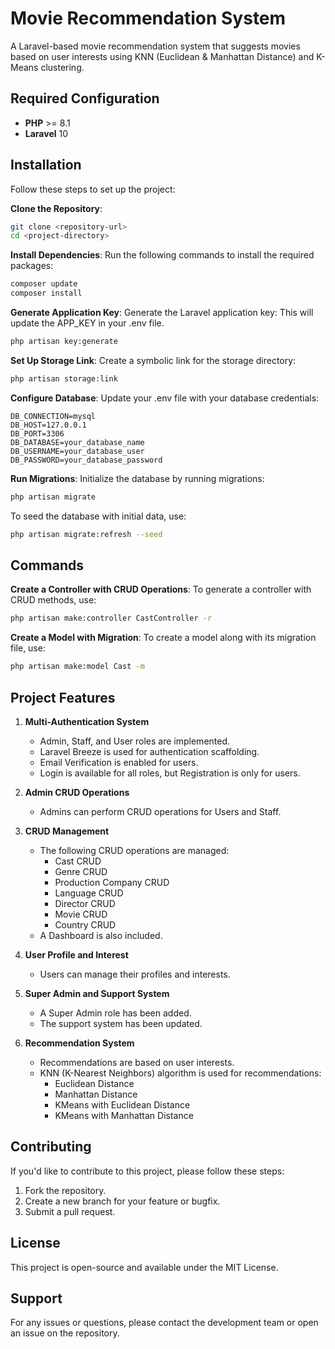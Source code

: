 # Movie Recommendation System
A Laravel-based movie recommendation system that suggests movies based on user interests using KNN (Euclidean & Manhattan Distance) and K-Means clustering.

## Required Configuration
- **PHP** >= 8.1
- **Laravel** 10

## Installation
Follow these steps to set up the project:

**Clone the Repository**:
```bash
git clone <repository-url>
cd <project-directory>
```

**Install Dependencies**:
Run the following commands to install the required packages:
```bash
composer update
composer install
```

**Generate Application Key**:
Generate the Laravel application key: This will update the APP_KEY in your .env file.
```bash
php artisan key:generate
```

**Set Up Storage Link**:
Create a symbolic link for the storage directory:
```bash
php artisan storage:link
```

**Configure Database**:
Update your .env file with your database credentials:
```env
DB_CONNECTION=mysql
DB_HOST=127.0.0.1
DB_PORT=3306
DB_DATABASE=your_database_name
DB_USERNAME=your_database_user
DB_PASSWORD=your_database_password
```

**Run Migrations**:
Initialize the database by running migrations:
```bash
php artisan migrate
```

To seed the database with initial data, use:
```bash
php artisan migrate:refresh --seed
```

## Commands

**Create a Controller with CRUD Operations**:
To generate a controller with CRUD methods, use:
```bash
php artisan make:controller CastController -r
```

**Create a Model with Migration**:
To create a model along with its migration file, use:
```bash
php artisan make:model Cast -m
```

## Project Features

1. **Multi-Authentication System**
   - Admin, Staff, and User roles are implemented.
   - Laravel Breeze is used for authentication scaffolding.
   - Email Verification is enabled for users.
   - Login is available for all roles, but Registration is only for users.

2. **Admin CRUD Operations**
   - Admins can perform CRUD operations for Users and Staff.

3. **CRUD Management**
   - The following CRUD operations are managed:
     - Cast CRUD
     - Genre CRUD
     - Production Company CRUD
     - Language CRUD
     - Director CRUD
     - Movie CRUD
     - Country CRUD
   - A Dashboard is also included.

4. **User Profile and Interest**
   - Users can manage their profiles and interests.

5. **Super Admin and Support System**
   - A Super Admin role has been added.
   - The support system has been updated.

6. **Recommendation System**
   - Recommendations are based on user interests.
   - KNN (K-Nearest Neighbors) algorithm is used for recommendations:
     - Euclidean Distance
     - Manhattan Distance
     - KMeans with Euclidean Distance
     - KMeans with Manhattan Distance

## Contributing
If you'd like to contribute to this project, please follow these steps:
1. Fork the repository.
2. Create a new branch for your feature or bugfix.
3. Submit a pull request.

## License
This project is open-source and available under the MIT License.

## Support
For any issues or questions, please contact the development team or open an issue on the repository.

